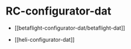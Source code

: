 
# RC-configurator-dat

- [[betaflight-configurator-dat/betaflight-dat]]

- [[heli-configurator-dat]]